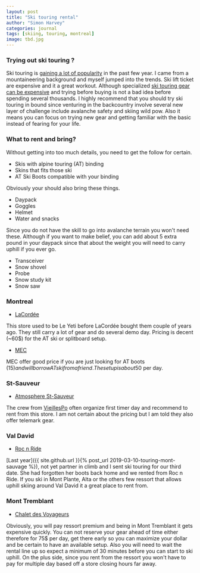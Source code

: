 ```yaml
---
layout: post
title: "Ski touring rental"
author: "Simon Harvey"
categories: journal
tags: [skiing, touring, montreal]
image: tbd.jpg
---
```


### Trying out ski touring ?
Ski touring is [gaining a lot of popularity](https://www.nytimes.com/2019/11/28/travel/skinning-ski-aspen.html) in the past few year.  I came from a mountaineering background and myself jumped into the trends.  Ski lift ticket are expensive and it a great workout.  Although specialized [ski touring gear can be expensive](https://www.cripplecreekbc.com/collections/packages/products/daily-driver-2-0-ski-package) and trying before buying is not a bad idea before spending several thousands.  I highly recommend that you should try ski touring in bound since venturing in the backcountry involve several new layer of challenge include avalanche safety and skiing wild pow.  Also it means you can focus on trying new gear and getting familiar with the basic instead of fearing for your life.

### What to rent and bring?
Without getting into too much details, you need to get the follow for certain.

* Skis with alpine touring (AT) binding
* Skins that fits those ski
* AT Ski Boots compatible with your binding

Obviously your should also bring these things.

* Daypack
* Goggles
* Helmet
* Water and snacks

Since you do not have the skill to go into avalanche terrain you won't need these.  Although if you want to make belief, you can add about 5 extra pound in your daypack since that about the weight you will need to carry uphill if you ever go.

* Transceiver
* Snow shovel
* Probe
* Snow study kit
* Snow saw

### Montreal

* [LaCordée](https://www.lacordee.com/fr/services/location-montreal)

This store used to be Le Yeti before LaCordée bought them couple of years ago.  They still carry a lot of gear and do several demo day.  Pricing is decent  (~60$) for the AT ski or splitboard setup.

* [MEC](https://mecmontreal.pointofrentalcloud.com/portal/category/Ski%20de%20haute%20route/21748)

MEC offer good price if you are just looking for AT boots (15$) and will borrow AT ski from a friend.  The setup is about 50$ per day.

### St-Sauveur

* [Atmosphere St-Sauveur](https://www.sportsexperts.ca/fr-CA/Magasins?StoreNumber=834&StoreName=atmosphere-factoreries-st-sauveur)

The crew from [VieillesPo](https://www.vieillespo.com/) often organize first timer day and recommend to rent from this store.  I am not certain about the pricing but I am told they also offer telemark gear.


### Val David

* [Roc n Ride](https://rocnride.com/location/)

[Last year]({{ site.github.url }}{% post_url 2019-03-10-touring-mont-sauvage %}), not yet partner in climb and I sent ski touring for our third date.  She had forgotten her boots back home and we rented from Roc n Ride.  If you ski in Mont Plante, Alta or the others few ressort that allows uphill skiing around Val David it a great place to rent from.

### Mont Tremblant

* [Chalet des Voyageurs](https://www.tremblant.ca/planifiez/location/location-equipement-hiver)

Obviously, you will pay ressort premium and being in Mont Tremblant it gets expensive quickly.  You can not reserve your gear ahead of time either therefore for 75$ per day, get there early so you can maximize your dollar and be certain to have an available setup.  Also you will need to wait the rental line up so expect a minimum of 30 minutes before you can start to ski uphill.  On the plus side, since you rent from the ressort you won't have to pay for multiple day based off a store closing hours far away.
